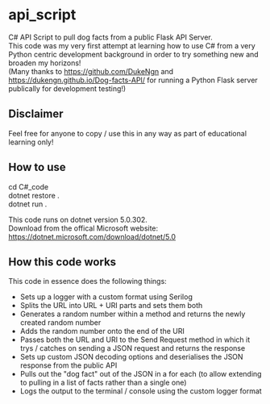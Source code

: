 # api_script
C# API Script to pull dog facts from a public Flask API Server.</br>
This code was my very first attempt at learning how to use C# from a very Python centric development background in order to try something new and broaden my horizons!</br>
(Many thanks to https://github.com/DukeNgn and https://dukengn.github.io/Dog-facts-API/ for running a Python Flask server publically for development testing!)</br>

## Disclaimer
Feel free for anyone to copy / use this in any way as part of educational learning only!</br>

## How to use
cd C#_code<br>
dotnet restore .<br>
dotnet run .<br>

This code runs on dotnet version 5.0.302.</br>
Download from the offical Microsoft website: https://dotnet.microsoft.com/download/dotnet/5.0

## How this code works
This code in essence does the following things:

- Sets up a logger with a custom format using Serilog
- Splits the URL into URL + URI parts and sets them both
- Generates a random number within a method and returns the newly created random number
- Adds the random number onto the end of the URI
- Passes both the URL and URI to the Send Request method in which it trys / catches on sending a JSON request and returns the response
- Sets up custom JSON decoding options and deserialises the JSON response from the public API
- Pulls out the "dog fact" out of the JSON in a for each (to allow extending to pulling in a list of facts rather than a single one)
- Logs the output to the terminal / console using the custom logger format
